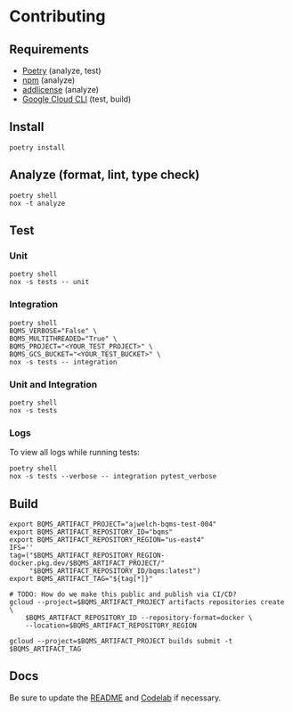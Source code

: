 # Contributing

## Requirements

- [Poetry][poetry] (analyze, test)
- [npm][npm] (analyze)
- [addlicense][addlicense] (analyze)
- [Google Cloud CLI][google-cloud-cli] (test, build)

## Install

```shell
poetry install
```

## Analyze (format, lint, type check)

```shell
poetry shell
nox -t analyze
```

## Test

### Unit

```shell
poetry shell
nox -s tests -- unit
```

### Integration

```shell
poetry shell
BQMS_VERBOSE="False" \
BQMS_MULTITHREADED="True" \
BQMS_PROJECT="<YOUR_TEST_PROJECT>" \
BQMS_GCS_BUCKET="<YOUR_TEST_BUCKET>" \
nox -s tests -- integration
```

### Unit and Integration

```shell
poetry shell
nox -s tests
```

### Logs

To view all logs while running tests:

```shell
poetry shell
nox -s tests --verbose -- integration pytest_verbose
```

## Build

```shell
export BQMS_ARTIFACT_PROJECT="ajwelch-bqms-test-004"
export BQMS_ARTIFACT_REPOSITORY_ID="bqms"
export BQMS_ARTIFACT_REPOSITORY_REGION="us-east4"
IFS=''
tag=("$BQMS_ARTIFACT_REPOSITORY_REGION-docker.pkg.dev/$BQMS_ARTIFACT_PROJECT/"
     "$BQMS_ARTIFACT_REPOSITORY_ID/bqms:latest")
export BQMS_ARTIFACT_TAG="${tag[*]}"

# TODO: How do we make this public and publish via CI/CD?
gcloud --project=$BQMS_ARTIFACT_PROJECT artifacts repositories create \
    $BQMS_ARTIFACT_REPOSITORY_ID --repository-format=docker \
    --location=$BQMS_ARTIFACT_REPOSITORY_REGION

gcloud --project=$BQMS_ARTIFACT_PROJECT builds submit -t $BQMS_ARTIFACT_TAG
```

## Docs

Be sure to update the [README](./README.md) and [Codelab][codelab] if necessary.

<!-- markdownlint-disable line-length -->

[poetry]: https://python-poetry.org/docs/#installation
[npm]: https://docs.npmjs.com/downloading-and-installing-node-js-and-npm
[addlicense]: https://github.com/google/addlicense
[google-cloud-cli]: https://cloud.google.com/sdk/docs/install
[codelab]: https://g3doc.corp.google.com/cloud/helix/edwmigration/translation/g3doc/codelab/index.md?cl=head
